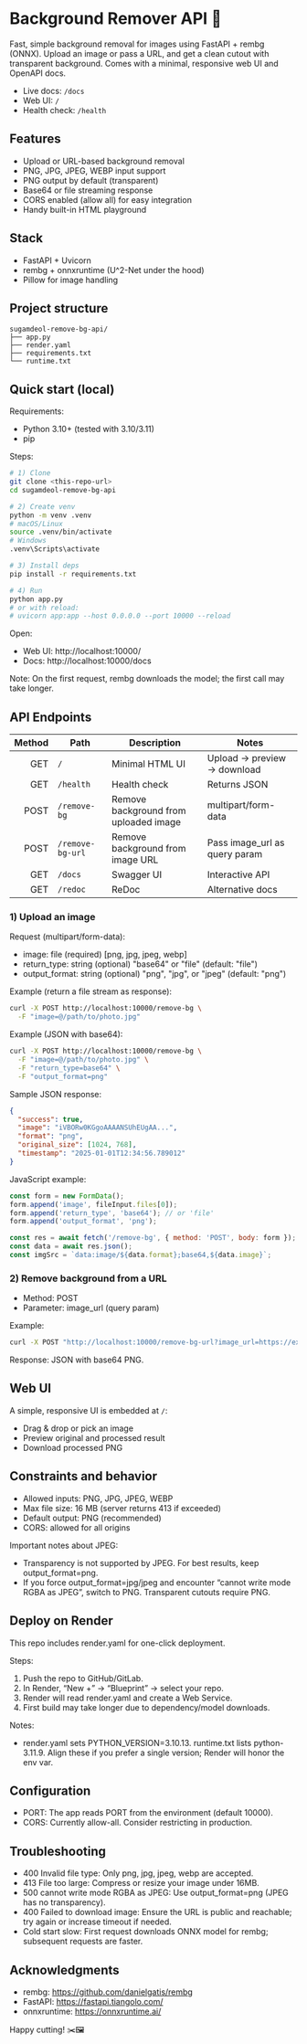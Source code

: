 # Background Remover API 🎨

Fast, simple background removal for images using FastAPI + rembg (ONNX). Upload an image or pass a URL, and get a clean cutout with transparent background. Comes with a minimal, responsive web UI and OpenAPI docs.

- Live docs: `/docs`
- Web UI: `/`
- Health check: `/health`

## Features

- Upload or URL-based background removal
- PNG, JPG, JPEG, WEBP input support
- PNG output by default (transparent)
- Base64 or file streaming response
- CORS enabled (allow all) for easy integration
- Handy built-in HTML playground

## Stack

- FastAPI + Uvicorn
- rembg + onnxruntime (U^2-Net under the hood)
- Pillow for image handling

## Project structure

```
sugamdeol-remove-bg-api/
├── app.py
├── render.yaml
├── requirements.txt
└── runtime.txt
```

## Quick start (local)

Requirements:
- Python 3.10+ (tested with 3.10/3.11)
- pip

Steps:
```bash
# 1) Clone
git clone <this-repo-url>
cd sugamdeol-remove-bg-api

# 2) Create venv
python -m venv .venv
# macOS/Linux
source .venv/bin/activate
# Windows
.venv\Scripts\activate

# 3) Install deps
pip install -r requirements.txt

# 4) Run
python app.py
# or with reload:
# uvicorn app:app --host 0.0.0.0 --port 10000 --reload
```

Open:
- Web UI: http://localhost:10000/
- Docs: http://localhost:10000/docs

Note: On the first request, rembg downloads the model; the first call may take longer.

## API Endpoints

| Method | Path            | Description                                | Notes |
|-------:|------------------|--------------------------------------------|-------|
| GET    | `/`              | Minimal HTML UI                            | Upload → preview → download |
| GET    | `/health`        | Health check                               | Returns JSON |
| POST   | `/remove-bg`     | Remove background from uploaded image      | multipart/form-data |
| POST   | `/remove-bg-url` | Remove background from image URL           | Pass image_url as query param |
| GET    | `/docs`          | Swagger UI                                 | Interactive API |
| GET    | `/redoc`         | ReDoc                                      | Alternative docs |

### 1) Upload an image

Request (multipart/form-data):
- image: file (required) [png, jpg, jpeg, webp]
- return_type: string (optional) "base64" or "file" (default: "file")
- output_format: string (optional) "png", "jpg", or "jpeg" (default: "png")

Example (return a file stream as response):
```bash
curl -X POST http://localhost:10000/remove-bg \
  -F "image=@/path/to/photo.jpg"
```

Example (JSON with base64):
```bash
curl -X POST http://localhost:10000/remove-bg \
  -F "image=@/path/to/photo.jpg" \
  -F "return_type=base64" \
  -F "output_format=png"
```

Sample JSON response:
```json
{
  "success": true,
  "image": "iVBORw0KGgoAAAANSUhEUgAA...", 
  "format": "png",
  "original_size": [1024, 768],
  "timestamp": "2025-01-01T12:34:56.789012"
}
```

JavaScript example:
```js
const form = new FormData();
form.append('image', fileInput.files[0]);
form.append('return_type', 'base64'); // or 'file'
form.append('output_format', 'png');

const res = await fetch('/remove-bg', { method: 'POST', body: form });
const data = await res.json();
const imgSrc = `data:image/${data.format};base64,${data.image}`;
```

### 2) Remove background from a URL

- Method: POST
- Parameter: image_url (query param)

Example:
```bash
curl -X POST "http://localhost:10000/remove-bg-url?image_url=https://example.com/cat.jpg"
```

Response: JSON with base64 PNG.

## Web UI

A simple, responsive UI is embedded at `/`:
- Drag & drop or pick an image
- Preview original and processed result
- Download processed PNG

## Constraints and behavior

- Allowed inputs: PNG, JPG, JPEG, WEBP
- Max file size: 16 MB (server returns 413 if exceeded)
- Default output: PNG (recommended)
- CORS: allowed for all origins

Important notes about JPEG:
- Transparency is not supported by JPEG. For best results, keep output_format=png.
- If you force output_format=jpg/jpeg and encounter “cannot write mode RGBA as JPEG”, switch to PNG. Transparent cutouts require PNG.

## Deploy on Render

This repo includes render.yaml for one-click deployment.

Steps:
1. Push the repo to GitHub/GitLab.
2. In Render, “New +” → “Blueprint” → select your repo.
3. Render will read render.yaml and create a Web Service.
4. First build may take longer due to dependency/model downloads.

Notes:
- render.yaml sets PYTHON_VERSION=3.10.13. runtime.txt lists python-3.11.9. Align these if you prefer a single version; Render will honor the env var.

## Configuration

- PORT: The app reads PORT from the environment (default 10000).
- CORS: Currently allow-all. Consider restricting in production.

## Troubleshooting

- 400 Invalid file type: Only png, jpg, jpeg, webp are accepted.
- 413 File too large: Compress or resize your image under 16MB.
- 500 cannot write mode RGBA as JPEG: Use output_format=png (JPEG has no transparency).
- 400 Failed to download image: Ensure the URL is public and reachable; try again or increase timeout if needed.
- Cold start slow: First request downloads ONNX model for rembg; subsequent requests are faster.

## Acknowledgments

- rembg: https://github.com/danielgatis/rembg
- FastAPI: https://fastapi.tiangolo.com/
- onnxruntime: https://onnxruntime.ai/

Happy cutting! ✂️🖼️
